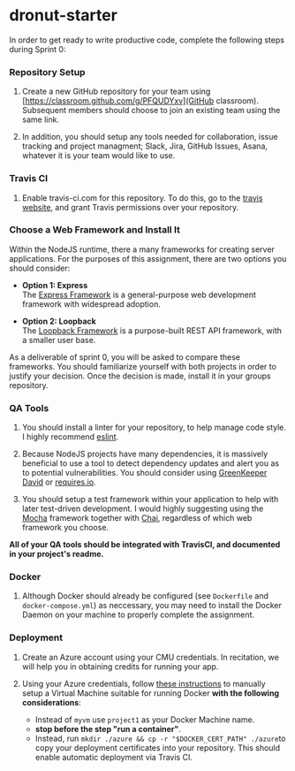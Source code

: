 # dronut-starter
In order to get ready to write productive code, complete the following steps during Sprint 0:

### Repository Setup
1. Create a new GitHub repository for your team using [https://classroom.github.com/g/PFQUDYxv](GitHub classroom).  Subsequent members should choose to join an existing team using the same link.

2. In addition, you should setup any tools needed for collaboration, issue tracking and project managment; Slack, Jira, GitHub Issues, Asana, whatever it is your team would like to use.

### Travis CI
1. Enable travis-ci.com for this repository.  To do this, go to the [travis website](travis-ci.com), and grant Travis permissions over your repository.

### Choose a Web Framework and Install It
Within the NodeJS runtime, there a many frameworks for creating
server applications.  For the purposes of this assignment, there are two options you should consider:

* <b>Option 1: Express</b><br>
The [Express Framework](https://expressjs.com/) is a general-purpose web development framework with widespread adoption.

* <b>Option 2: Loopback</b><br>
The [Loopback Framework](https://loopback.io/) is a purpose-built REST API framework, with a smaller user base.

As a deliverable of sprint 0, you will be asked to compare these frameworks.  You should familiarize yourself with both projects in order to justify your decision.  Once the decision is made, install it in your groups repository.

### QA Tools
1. You should install a linter for your repository, to help manage code style.  I highly recommend [eslint](https://eslint.org/docs/user-guide/getting-started).

2. Because NodeJS projects have many dependencies, it is massively beneficial to use a tool to detect dependency updates and alert you as to potential vulnerabilities.  You should consider using [GreenKeeper](https://greenkeeper.io/) [David](https://david-dm.org/) or [requires.io](https://requires.io/).

3. You should setup a test framework within your application to help with later test-driven development.  I would highly suggesting using the [Mocha](https://mochajs.org/) framework together with [Chai](http://chaijs.com/), regardless of which web framework you choose.

**All of your QA tools should be integrated with TravisCI, and documented in your project's readme.**

### Docker
1. Although Docker should already be configured (see `Dockerfile` and `docker-compose.yml`) as neccessary, you may need to install the Docker Daemon on your machine to properly complete the assignment.  

### Deployment
1. Create an Azure account using your CMU credentials.  In recitation, we will help you in obtaining credits for running your app.

2. Using your Azure credentials, follow [these instructions](https://docs.microsoft.com/en-us/azure/virtual-machines/linux/docker-machine) to manually setup a Virtual Machine suitable for running Docker **with the following considerations**:
   * Instead of `myvm` use `project1` as your Docker Machine name.
   * **stop before the step "run a container"**.
   * Instead, run `mkdir ./azure && cp -r "$DOCKER_CERT_PATH" ./azure`to copy your deployment certificates into your repository.  This should enable automatic deployment via Travis CI.
